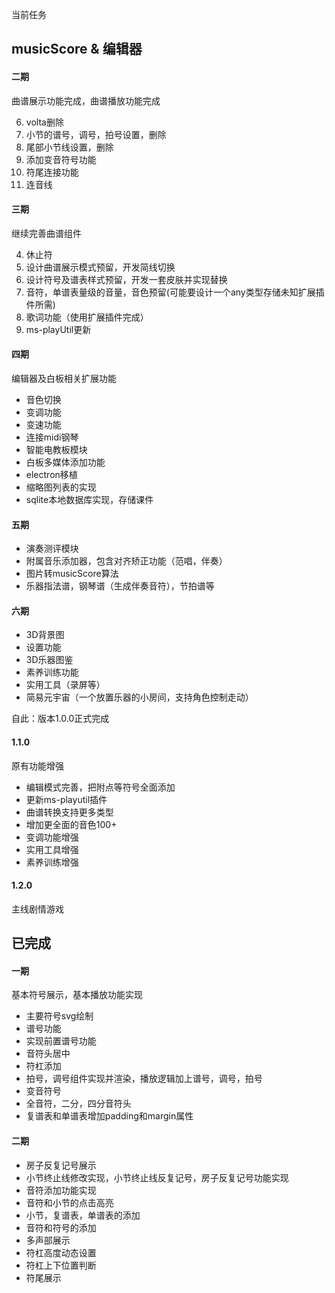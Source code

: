 当前任务

## musicScore & 编辑器

#### 二期

曲谱展示功能完成，曲谱播放功能完成

6. volta删除
7. 小节的谱号，调号，拍号设置，删除
7. 尾部小节线设置，删除
7. 添加变音符号功能
5. 符尾连接功能
3. 连音线

#### 三期

继续完善曲谱组件

4. 休止符
5. 设计曲谱展示模式预留，开发简线切换
6. 设计符号及谱表样式预留，开发一套皮肤并实现替换
10. 音符，单谱表量级的音量，音色预留(可能要设计一个any类型存储未知扩展插件所需)
11. 歌词功能（使用扩展插件完成）
12. ms-playUtil更新

#### 四期

编辑器及白板相关扩展功能

+ 音色切换
+ 变调功能
+ 变速功能
+ 连接midi钢琴
+ 智能电教板模块
+ 白板多媒体添加功能
+ electron移植
+ 缩略图列表的实现
+ sqlite本地数据库实现，存储课件

#### 五期

+ 演奏测评模块
+ 附属音乐添加器，包含对齐矫正功能（范唱，伴奏）
+ 图片转musicScore算法
+ 乐器指法谱，钢琴谱（生成伴奏音符），节拍谱等

#### 六期

+ 3D背景图
+ 设置功能
+ 3D乐器图鉴
+ 素养训练功能
+ 实用工具（录屏等）
+ 简易元宇宙（一个放置乐器的小房间，支持角色控制走动）

自此：版本1.0.0正式完成

#### 1.1.0

原有功能增强

+ 编辑模式完善，把附点等符号全面添加
+ 更新ms-playutil插件
+ 曲谱转换支持更多类型
+ 增加更全面的音色100+
+ 变调功能增强
+ 实用工具增强
+ 素养训练增强

#### 1.2.0

主线剧情游戏

## 已完成

#### 一期

基本符号展示，基本播放功能实现

+ 主要符号svg绘制
+ 谱号功能
+ 实现前置谱号功能
+ 音符头居中
+ 符杠添加
+ 拍号，调号组件实现并渲染，播放逻辑加上谱号，调号，拍号
+ 变音符号
+ 全音符，二分，四分音符头
+ 复谱表和单谱表增加padding和margin属性

#### 二期

+ 房子反复记号展示
+ 小节终止线修改实现，小节终止线反复记号，房子反复记号功能实现
+ 音符添加功能实现
+ 音符和小节的点击高亮
+ 小节，复谱表，单谱表的添加
+ 音符和符号的添加
+ 多声部展示
+ 符杠高度动态设置
+ 符杠上下位置判断
+ 符尾展示
